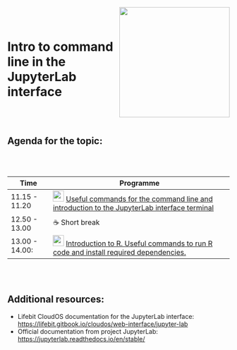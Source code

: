 
<p align="center">
  <img src="https://github.com/NIH-NICHD/Elements-of-Style-Workflow-Creation-Maintenance/blob/main/assets/JupyterLabLogoWithName.png"  width="250" align="right" >
</p>
<br/><br/>


# Intro to command line in the JupyterLab interface
<br/><br/>


## Agenda for the topic:

<br/><br/>

| Time        | Programme       |
| ----------- | --------------------------------------------------------------------------- |
| 11.15 - 11.20 | <img src="https://icon-library.com/images/bash-icon/bash-icon-5.jpg"  width="25">  [Useful commands for the command line and introduction to the JupyterLab interface terminal](https://github.com/lifebit-ai/dry-bench-skills-for-researchers/blob/main/classes/1-using-the-command-line/1-using-the-command-line.ipynb) |
| 12.50 - 13.00 |:coffee: Short break |
| 13.00 - 14.00:| <img src="https://www.r-project.org/logo/Rlogo.svg"  width="25">  [Introduction to R. Useful commands to run R code and install required dependencies.](https://github.com/lifebit-ai/dry-bench-skills-for-researchers/blob/main/classes/1-intro-to-command-line/2-reading-data-and-plotting-in-R.ipynb)|

<br/><br/>                                                     



## Additional resources:

- Lifebit CloudOS documentation for the JupyterLab interface: https://lifebit.gitbook.io/cloudos/web-interface/jupyter-lab
- Official documentation from project JupyterLab: https://jupyterlab.readthedocs.io/en/stable/ 
